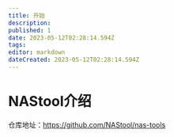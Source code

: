 ```yaml
---
title: 开始
description: 
published: 1
date: 2023-05-12T02:28:14.594Z
tags: 
editor: markdown
dateCreated: 2023-05-12T02:28:14.594Z
---
```


# NAStool介绍

仓库地址：https://github.com/NAStool/nas-tools